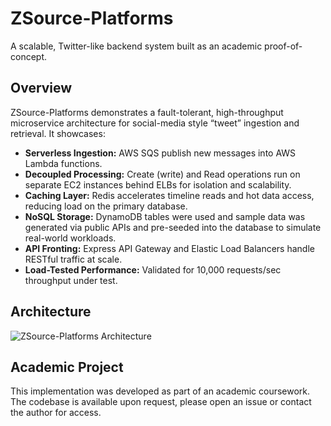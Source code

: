 # ZSource-Platforms

A scalable, Twitter-like backend system built as an academic proof-of-concept.

## Overview

ZSource-Platforms demonstrates a fault-tolerant, high-throughput microservice architecture for social-media style “tweet” ingestion and retrieval. It showcases:

- **Serverless Ingestion:** AWS SQS publish new messages into AWS Lambda functions.
- **Decoupled Processing:** Create (write) and Read operations run on separate EC2 instances behind ELBs for isolation and scalability.
- **Caching Layer:** Redis accelerates timeline reads and hot data access, reducing load on the primary database.
- **NoSQL Storage:** DynamoDB tables were used and sample data was generated via public APIs and pre-seeded into the database to simulate real-world workloads.
- **API Fronting:** Express API Gateway and Elastic Load Balancers handle RESTful traffic at scale.
- **Load-Tested Performance:** Validated for 10,000 requests/sec throughput under test.

## Architecture

![ZSource-Platforms Architecture](https://github.com/user-attachments/assets/00b64d0f-3c97-46eb-a3eb-a00d3d0989ff)

## Academic Project

This implementation was developed as part of an academic coursework. The codebase is available upon request, please open an issue or contact the author for access.
